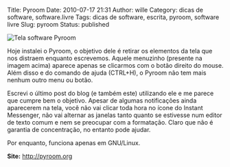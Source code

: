 Title: Pyroom
Date: 2010-07-17 21:31
Author: wille
Category: dicas de software, software.livre
Tags: dicas de software, escrita, pyroom, software livre
Slug: pyroom
Status: published

![Tela software
Pyroom](http://images.wille.blog.br/tela-pyroom.png "tela-pyroom")

Hoje instalei o Pyroom, o objetivo dele é retirar os elementos da tela
que nos distraem enquanto escrevemos. Aquele menuzinho (presente na
imagem acima) aparece apenas se clicarmos com o botão direito do mouse.
Além disso e do comando de ajuda (CTRL+H), o Pyroom não tem mais nenhum
outro menu ou botão.

Escrevi o último post do blog (e também este) utilizando ele e me parece
que cumpre bem o objetivo. Apesar de algumas notificações ainda
aparecerem na tela, você não vai clicar toda hora no ícone do Instant
Messenger, não vai alternar as janelas tanto quanto se estivesse num
editor de texto comum e nem se preocupar com a formatação. Claro que não
é garantia de concentração, no entanto pode ajudar.

Por enquanto, funciona apenas em GNU/Linux.

**Site:** <http://pyroom.org>
